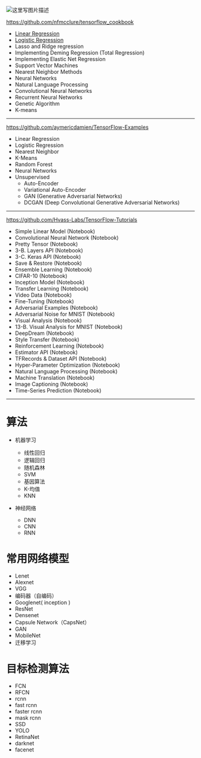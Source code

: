 
![这里写图片描述](https://tensorflow.google.cn/images/tensorflow_programming_environment.png)

https://github.com/nfmcclure/tensorflow_cookbook

- [Linear Regression](https://github.com/nfmcclure/tensorflow_cookbook#ch-3-linear-regression)
- [Logistic Regression](https://github.com/nfmcclure/tensorflow_cookbook#ch-3-linear-regression)
- Lasso and Ridge regression
- Implementing Deming Regression (Total Regression)
- Implementing Elastic Net Regression
- Support Vector Machines
- Nearest Neighbor Methods
- Neural Networks
- Natural Language Processing
- Convolutional Neural Networks
- Recurrent Neural Networks
- Genetic Algorithm
- K-means

---

https://github.com/aymericdamien/TensorFlow-Examples

- Linear Regression
- Logistic Regression
- Nearest Neighbor 
- K-Means
- Random Forest
- Neural Networks
- Unsupervised
	- Auto-Encoder
	- Variational Auto-Encoder
	- GAN (Generative Adversarial Networks)
	- DCGAN (Deep Convolutional Generative Adversarial Networks)

---
https://github.com/Hvass-Labs/TensorFlow-Tutorials


- Simple Linear Model (Notebook)
- Convolutional Neural Network (Notebook)
- Pretty Tensor (Notebook)
- 3-B. Layers API (Notebook)
- 3-C. Keras API (Notebook)
- Save & Restore (Notebook)
- Ensemble Learning (Notebook)
- CIFAR-10 (Notebook)
- Inception Model (Notebook)
- Transfer Learning (Notebook)
- Video Data (Notebook)
- Fine-Tuning (Notebook)
- Adversarial Examples (Notebook)
- Adversarial Noise for MNIST (Notebook)
- Visual Analysis (Notebook)
- 13-B. Visual Analysis for MNIST (Notebook)
- DeepDream (Notebook)
- Style Transfer (Notebook)
- Reinforcement Learning (Notebook)
- Estimator API (Notebook)
- TFRecords & Dataset API (Notebook)
- Hyper-Parameter Optimization (Notebook)
- Natural Language Processing (Notebook)
- Machine Translation (Notebook)
- Image Captioning (Notebook)
- Time-Series Prediction (Notebook)

---

# 算法

- 机器学习
	- 线性回归
	- 逻辑回归
	- 随机森林
	- SVM
	- 基因算法
	- K-均值
	- KNN

- 神经网络
	- DNN
	- CNN
	- RNN

# 常用网络模型

- Lenet
- Alexnet
- VGG
- 编码器（自编码）
- Googlenet( inception )
- ResNet
- Densenet
- Capsule Network（CapsNet）
- GAN
- MobileNet
- 迁移学习


# 目标检测算法

- FCN
- RFCN
- rcnn
- fast rcnn
- faster rcnn
- mask rcnn
- SSD
- YOLO
- RetinaNet
- darknet
- facenet